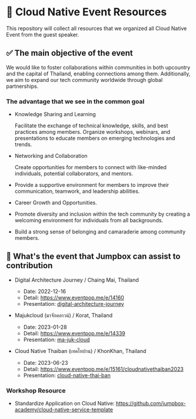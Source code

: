 # 🎉 Cloud Native Event Resources 

This repository will collect all resources that we organized all Cloud Native Event from the guest speaker. 

## ✅ The main objective of the event
We would like to foster collaborations within communities in both upcountry and the capital of Thailand, enabling connections among them. Additionally, we aim to expand our tech community worldwide through global partnerships.

### The advantage that we see in the common goal
- Knowledge Sharing and Learning
    
    Facilitate the exchange of technical knowledge, skills, and best practices among members.
    Organize workshops, webinars, and presentations to educate members on emerging technologies and trends.

- Networking and Collaboration 
    
    Create opportunities for members to connect with like-minded individuals, potential collaborators, and mentors.

- Provide a supportive environment for members to improve their communication, teamwork, and leadership abilities.

- Career Growth and Opportunities.

- Promote diversity and inclusion within the tech community by creating a welcoming environment for individuals from all backgrounds.

- Build a strong sense of belonging and camaraderie among community members.

## 📣 What's the event that Jumpbox can assist to contribution

- Digital Architecture Journey / Chaing Mai, Thailand
    
    - Date: 2022-12-16
    - Detail: https://www.eventpop.me/e/14160
    - Presentation: [digital-architecture-journey](/workspaces/cloud-native-events/digital-architecture-journey)

- Majukcloud (มาจักคลาวน์) / Korat, Thailand
    
    - Date: 2023-01-28
    - Detail: https://www.eventpop.me/e/14339
    - Presentation: [ma-juk-cloud](/workspaces/cloud-native-events/ma-juk-cloud)


- Cloud Native Thaiban (เทคไทบ้าน) / KhonKhan, Thailand
    
    - Date: 2023-06-23 
    - Detail: https://www.eventpop.me/e/15161/cloudnativethaiban2023
    - Presentation: [cloud-native-thai-ban](cloud-native-thai-ban)

### Workshop Resource
- Standardize Application on Cloud Native: https://github.com/jumpbox-academy/cloud-native-service-template
